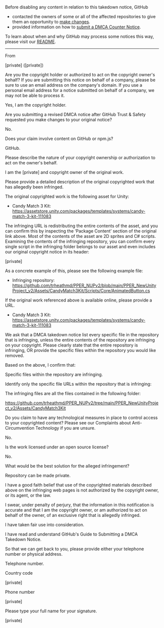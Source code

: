 Before disabling any content in relation to this takedown notice, GitHub
- contacted the owners of some or all of the affected repositories to give them an opportunity to [make changes](https://docs.github.com/en/github/site-policy/dmca-takedown-policy#a-how-does-this-actually-work).
- provided information on how to [submit a DMCA Counter Notice](https://docs.github.com/en/articles/guide-to-submitting-a-dmca-counter-notice).

To learn about when and why GitHub may process some notices this way, please visit our [README](https://github.com/github/dmca/blob/master/README.md#anatomy-of-a-takedown-notice).

---

From

[private] ([private])

Are you the copyright holder or authorized to act on the copyright owner's behalf? If you are submitting this notice on behalf of a company, please be sure to use an email address on the company's domain. If you use a personal email address for a notice submitted on behalf of a company, we may not be able to process it.

Yes, I am the copyright holder.

Are you submitting a revised DMCA notice after GitHub Trust & Safety requested you make changes to your original notice?

No.

Does your claim involve content on GitHub or npm.js?

GitHub.

Please describe the nature of your copyright ownership or authorization to act on the owner's behalf.

I am the [private] and copyright owner of the original work.

Please provide a detailed description of the original copyrighted work that has allegedly been infringed.

The original copyrighted work is the following asset for Unity:

- Candy Match 3 Kit: https://assetstore.unity.com/packages/templates/systems/candy-match-3-kit-111083

The infringing URL is redistributing the entire contents of the asset, and you can confirm this by inspecting the ‘Package Content’ section of the original link above. Most of the contents of the asset are 2D sprites and C# scripts. Examining the contents of the infringing repository, you can confirm every single script in the infringing folder belongs to our asset and even includes our original copyright notice in its header:

[private]

As a concrete example of this, please see the following example file:

- Infringing repository: https://github.com/trheathmd/PPER_NUPv2/blob/main/PPER_NewUnityProject_v2/Assets/CandyMatch3Kit/Scripts/Core/AnimatedButton.cs

If the original work referenced above is available online, please provide a URL.

- Candy Match 3 Kit: https://assetstore.unity.com/packages/templates/systems/candy-match-3-kit-111083

We ask that a DMCA takedown notice list every specific file in the repository that is infringing, unless the entire contents of the repository are infringing on your copyright. Please clearly state that the entire repository is infringing, OR provide the specific files within the repository you would like removed.

Based on the above, I confirm that:

Specific files within the repository are infringing.

Identify only the specific file URLs within the repository that is infringing:

The infringing files are all the files contained in the following folder:

https://github.com/trheathmd/PPER_NUPv2/tree/main/PPER_NewUnityProject_v2/Assets/CandyMatch3Kit

Do you claim to have any technological measures in place to control access to your copyrighted content? Please see our Complaints about Anti-Circumvention Technology if you are unsure.

No.

Is the work licensed under an open source license?

No.

What would be the best solution for the alleged infringement?

Repository can be made private.

I have a good faith belief that use of the copyrighted materials described above on the infringing web pages is not authorized by the copyright owner, or its agent, or the law.

I swear, under penalty of perjury, that the information in this notification is accurate and that I am the copyright owner, or am authorized to act on behalf of the owner, of an exclusive right that is allegedly infringed.

I have taken fair use into consideration.

I have read and understand GitHub's Guide to Submitting a DMCA Takedown Notice.

So that we can get back to you, please provide either your telephone number or physical address.

Telephone number.

Country code

[private]

Phone number

[private]

Please type your full name for your signature.

[private]
